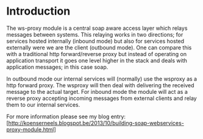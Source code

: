 Introduction
============

The ws-proxy module is a central soap aware access layer which relays messages between systems.
This relaying works in two directions; for services hosted internally (inbound mode) but also for services hosted externally were we are the client (outbound mode).
One can compare this with a traditional http forward/reverse proxy but instead of operating on application transport it goes one level higher in the stack and deals with application messages; in this case soap.

In outbound mode our internal services will (normally) use the wsproxy as a http forward proxy. The wsproxy will then deal with delivering the received message to the actual target. For inbound mode the module will act as a reverse proxy accepting incoming messages from external clients and relay them to our internal services.

For more information please see my blog entry: [http://koenserneels.blogspot.be/2013/10/building-soap-webservices-proxy-module.html]
